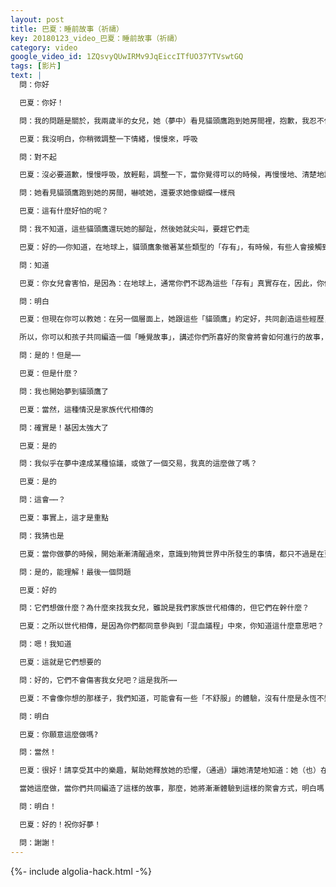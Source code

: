 ```yaml
---
layout: post
title: 巴夏：睡前故事（祈禱）
key: 20180123_video_巴夏：睡前故事（祈禱）
category: video
google_video_id: 1ZQsvyQUwIRMv9JqEiccITfUO37YTVswtGQ
tags: [影片]
text: |
  問：你好

  巴夏：你好！

  問：我的問題是關於，我兩歲半的女兒，她（夢中）看見貓頭鷹跑到她房間裡，抱歉，我忍不住要哭

  巴夏：我沒明白，你稍微調整一下情緒，慢慢來，呼吸

  問：對不起

  巴夏：沒必要道歉，慢慢呼吸，放輕鬆，調整一下，當你覺得可以的時候，再慢慢地、清楚地說

  問：她看見貓頭鷹跑到她的房間，嚇唬她，還要求她像蝴蝶一樣飛

  巴夏：這有什麼好怕的呢？

  問：我不知道，這些貓頭鷹還玩她的腳趾，然後她就尖叫，要趕它們走

  巴夏：好的⋯⋯你知道，在地球上，貓頭鷹象徵著某些類型的「存有」，有時候，有些人會接觸到這些「存有」嗎？

  問：知道

  巴夏：你女兒會害怕，是因為：在地球上，通常你們不認為這些「存有」真實存在，因此，你們並沒有教孩子，當發生類似的事情時，他們是可以控制的，你明白嗎？

  問：明白

  巴夏：但現在你可以教她：在另一個層面上，她跟這些「貓頭鷹」約定好，共同創造這些經歷，她可以把祂們當成好朋友。因為，一直以來都是她在掌控著，無論她有什麼樣的感受，都源於她相信了世界教給她的關於貓頭鷹的信息，但她可以選擇相信：她能夠掌控這一切，她只需要說清楚這些「聚會」應該怎麼進行，那麼，貓頭鷹就會乖乖聽話，她只需要在睡前聲明：如果「朋友們」來訪，她希望「聚會」將以某種方式進行。

  所以，你可以和孩子共同編造一個「睡覺故事」，講述你們所喜好的聚會將會如何進行的故事，做父母的要運用想像力，引導孩子去想像，共同編造一個 能讓她開心喜悅的、和這些貓頭鷹聚會的故事，你相信自己有足夠的創造力，可以做到這樣的事呢？

  問：是的！但是⋯⋯

  巴夏：但是什麼？

  問：我也開始夢到貓頭鷹了

  巴夏：當然，這種情況是家族代代相傳的

  問：確實是！基因太強大了

  巴夏：是的

  問：我似乎在夢中達成某種協議，或做了一個交易，我真的這麼做了嗎？

  巴夏：是的

  問：這會⋯⋯？

  巴夏：事實上，這才是重點

  問：我猜也是

  巴夏：當你做夢的時候，開始漸漸清醒過來，意識到物質世界中所發生的事情，都只不過是在更高維度裡所發生的事情的一個投影，或者象徵物。如果你變得足夠清醒，你就可以利用這個「模板層實相」，也就是創造你在物質世界中的體驗的「藍圖層實相」，（重新）設定你的生命協議，以及調整人生藍圖，使你在物質世界中的體驗，變得更清明覺察，更接近你在高維度中的體驗狀態。這麼說，你能理解嗎？

  問：是的，能理解！最後一個問題

  巴夏：好的

  問：它們想做什麼？為什麼來找我女兒，雖說是我們家族世代相傳的，但它們在幹什麼？

  巴夏：之所以世代相傳，是因為你們都同意參與到「混血議程」中來，你知道這什麼意思吧？

  問：嗯！我知道

  巴夏：這就是它們想要的

  問：好的，它們不會傷害我女兒吧？這是我所⋯⋯

  巴夏：不會像你想的那樣子，我們知道，可能會有一些「不舒服」的體驗，沒有什麼是永恆不變的，我們還要告訴你的是，當你們編造出你們所喜好的「聚會故事」，你會開始意識到：人們會對於這些「遭遇」感到痛苦、不適，通常源於你們意識中的、基於恐懼的信念系統。當你們釋放了這些負面信念，任何痛苦也將消失。你能明白了嗎？

  問：明白

  巴夏：你願意這麼做嗎?

  問：當然！

  巴夏：很好！請享受其中的樂趣，幫助她釋放她的恐懼，（通過）讓她清楚地知道：她（也）在掌管著，她（也）在控制著。這些貓頭鷹無意傷害，她或許會不習慣這些經歷，但她會好好的，她會習慣的，而且她可以決定，可以聲明：這些聚將如何以她所喜歡的方式進行。

  當她這麼做，當你們共同編造了這樣的故事，那麼，她將漸漸體驗到這樣的聚會方式，明白嗎？

  問：明白！

  巴夏：好的！祝你好夢！

  問：謝謝！
---
```


{%- include algolia-hack.html -%}
